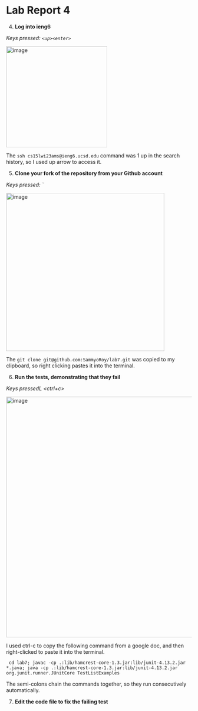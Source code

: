 # Lab Report 4

4) **Log into ieng6**

*Keys pressed: `<up><enter>`*

<img width="274" alt="image" src="https://user-images.githubusercontent.com/29411228/221387889-9c4d4d84-cd42-4e4f-b0b5-fb19d66bf9ab.png">


The `ssh cs15lwi23ams@ieng6.ucsd.edu` command was 1 up in the search history, so I used up arrow to access it.

5) **Clone your fork of the repository from your Github account**

*Keys pressed: `<right-click><enter>*

<img width="429" alt="image" src="https://user-images.githubusercontent.com/29411228/221469951-ee6ccf9f-bbcb-4567-95ad-1a8a6478fdf1.png">

The `git clone git@github.com:SammyoRoy/lab7.git` was copied to my clipboard, so right clicking pastes it into the terminal.

6) **Run the tests, demonstrating that they fail**

*Keys pressedL <ctrl+c><right-click><enter>*
  
 <img width="653" alt="image" src="https://user-images.githubusercontent.com/29411228/221471154-9e9f937d-ab68-4dce-8373-f4e2bee34490.png">

I used ctrl-c to copy the following command from a google doc, and then right-clicked to paste it into the terminal.
  ```
   cd lab7; javac -cp .:lib/hamcrest-core-1.3.jar:lib/junit-4.13.2.jar *.java; java -cp .:lib/hamcrest-core-1.3.jar:lib/junit-4.13.2.jar org.junit.runner.JUnitCore TestListExamples
  ```
The semi-colons chain the commands together, so they run consecutively automatically.
  
7) **Edit the code file to fix the failing test**

  
  
  
  
